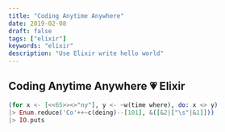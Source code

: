 ```yaml
---
title: "Coding Anytime Anywhere"
date: 2019-02-08
draft: false
tags: ["elixir"]
keywords: "elixir"
description: "Use Elixir write hello world"
---
```


## Coding Anytime Anywhere 💗 Elixir

```elixir
(for x <- [<<65>><>"ny"], y <- ~w(time where), do: x <> y)
|> Enum.reduce('Co'++~c(deing)--[101], &([&2|["\s"|&1]]))
|> IO.puts
```
